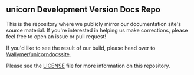 ## unicorn Development Version Docs Repo
This is the repository where we publicly mirror our documentation site's source material. If you're interested in helping us make corrections, please feel free to open an issue or pull request!

If you'd like to see the result of our build, please head over to [Wallymer/unicorndocssite](https://github.com/Wallymer/unicorndocssite).

Please see the [LICENSE](LICENSE.md) file for more information on this repository.
